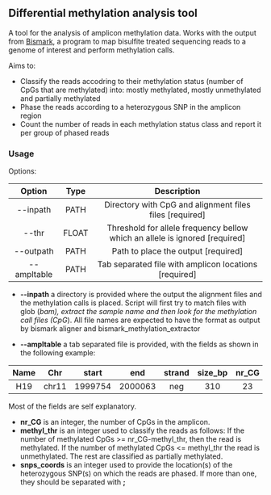## Differential methylation analysis tool

A tool for the analysis of amplicon methylation data. Works with the output 
from [Bismark](https://www.bioinformatics.babraham.ac.uk/projects/bismark/), a program to map bisulfite treated sequencing reads to a genome of interest and perform methylation calls.

Aims to:
  * Classify the reads accodring to their methylation status (number of CpGs that 
  are methylated) into: mostly methylated, mostly unmethylated and partially 
  methylated
  * Phase the reads according to a heterozygous SNP in the amplicon region
  * Count the number of reads in each methylation status class and report it per 
  group of phased reads
  
### Usage
Options:

| Option | Type | Description |
|:-:|:-:|:-:|
| --inpath | PATH | Directory with CpG and alignment files files  [required] |
| --thr | FLOAT | Threshold for allele frequency bellow which an allele is ignored [required]|
| --outpath | PATH | Path to place the output  [required] |
| --ampltable | PATH | Tab separated file with amplicon locations  [required] |

* **--inpath** a directory is provided where the output the alignment files 
and the methylation calls is placed. Script will first try to match files with glob
(*bam), extract the sample name and then look for the methylation call files
 (CpG*). All file names are expected to have the format as output by bismark 
 aligner and bismark_methylation_extractor
 
* **--ampltable** a tab separated file is provided, with the fields as shown
in the following example: 

| Name | Chr | start | end	| strand | size_bp | nr_CG | methyl_thr | snps_coord |
|:-:|:-:|:-:|:-:|:-:|:-:|:-:|:-:|:-:|
| H19 | chr11 |	1999754| 2000063 | neg | 310| 23 | 3 | 1999845;1999934 |

Most of the fields are self explanatory. 
* **nr_CG** is an integer, the number of CpGs in the amplicon. 
* **methyl_thr** is an integer used to classify the reads as follows: If the 
number of 
methylated CpGs >= nr_CG-methyl_thr, then the read is methylated. If the 
number of methylated CpGs <=  methyl_thr the read is unmethylated. The rest 
are classified as partially methylated.
* **snps_coords** is an integer used to provide the location(s) of the 
heterozygous SNP(s) on which the reads are phased. If more than one, they 
should be separated with **;** 

